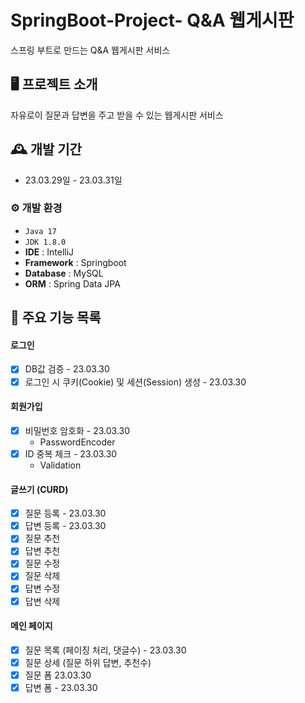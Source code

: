 # SpringBoot-Project- Q&A 웹게시판
스프링 부트로 만드는 Q&A 웹게시판 서비스


## 🖥️ 프로젝트 소개 
자유로이 질문과 답변을 주고 받을 수 있는 웹게시판 서비스

## 🕰️ 개발 기간
* 23.03.29일 - 23.03.31일

### ⚙️ 개발 환경
- `Java 17`
- `JDK 1.8.0`
- **IDE** : IntelliJ
- **Framework** : Springboot
- **Database** : MySQL
- **ORM** : Spring Data JPA

## 📌 주요 기능 목록
#### 로그인 
- [x] DB값 검증 - 23.03.30
- [x] 로그인 시 쿠키(Cookie) 및 세션(Session) 생성 - 23.03.30
#### 회원가입
- [x] 비밀번호 암호화 - 23.03.30
  - PasswordEncoder
- [x] ID 중복 체크 - 23.03.30
  - Validation
#### 글쓰기 (CURD)
- [x] 질문 등록 - 23.03.30
- [x] 답변 등록 - 23.03.30
- [x] 질문 추천
- [x] 답변 추천
- [x] 질문 수정
- [x] 질문 삭제
- [x] 답변 수정
- [x] 답변 삭제

#### 메인 페이지
- [x] 질문 목록 (페이징 처리, 댓글수) - 23.03.30
- [x] 질문 상세 (질문 하위 답변, 추천수)
- [x] 질문 폼 23.03.30
- [x] 답변 폼 - 23.03.30
